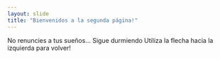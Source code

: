 ```yaml
---
layout: slide
title: "Bienvenidos a la segunda página!"
---
```

No renuncies a tus sueños... Sigue durmiendo
Utiliza la flecha hacia la izquierda para volver!
